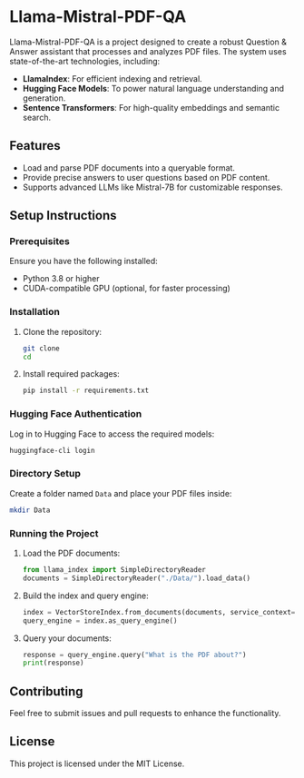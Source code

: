 


# Llama-Mistral-PDF-QA

Llama-Mistral-PDF-QA is a project designed to create a robust Question & Answer assistant that processes and analyzes PDF files. The system uses state-of-the-art technologies, including:

- **LlamaIndex**: For efficient indexing and retrieval.
- **Hugging Face Models**: To power natural language understanding and generation.
- **Sentence Transformers**: For high-quality embeddings and semantic search.

## Features
- Load and parse PDF documents into a queryable format.
- Provide precise answers to user questions based on PDF content.
- Supports advanced LLMs like Mistral-7B for customizable responses.

## Setup Instructions

### Prerequisites
Ensure you have the following installed:
- Python 3.8 or higher
- CUDA-compatible GPU (optional, for faster processing)

### Installation
1. Clone the repository:
   ```bash
   git clone 
   cd 
   ```
2. Install required packages:
   ```bash
   pip install -r requirements.txt
   ```

### Hugging Face Authentication
Log in to Hugging Face to access the required models:
```bash
huggingface-cli login
```

### Directory Setup
Create a folder named `Data` and place your PDF files inside:
```bash
mkdir Data
```

### Running the Project
1. Load the PDF documents:
   ```python
   from llama_index import SimpleDirectoryReader
   documents = SimpleDirectoryReader("./Data/").load_data()
   ```
2. Build the index and query engine:
   ```python
   index = VectorStoreIndex.from_documents(documents, service_context=service_context)
   query_engine = index.as_query_engine()
   ```
3. Query your documents:
   ```python
   response = query_engine.query("What is the PDF about?")
   print(response)
   ```

## Contributing
Feel free to submit issues and pull requests to enhance the functionality.

## License
This project is licensed under the MIT License.
```


